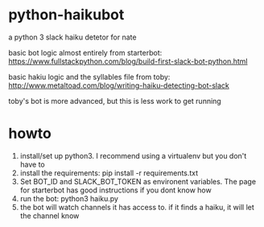 # python-haikubot

a python 3 slack haiku detetor for nate

basic bot logic almost entirely from starterbot: https://www.fullstackpython.com/blog/build-first-slack-bot-python.html

basic hakiu logic and the syllables file from toby:  http://www.metaltoad.com/blog/writing-haiku-detecting-bot-slack

toby's bot is more advanced, but this is less work to get running

# howto

1. install/set up python3.  I recommend using a virtualenv but you don't have to
2. install the requirements: pip install -r requirements.txt
3. Set BOT_ID and SLACK_BOT_TOKEN as environent variables.  The page for starterbot has good instructions if you dont know how
4. run the bot: python3 haiku.py
5. the bot will watch channels it has access to.  if it finds a haiku, it will let the channel know

